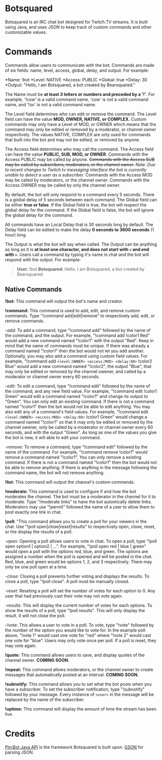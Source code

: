 Botsquared
==========

Botsquared is an IRC chat bot designed for Twitch.TV streams. It is built using Java, and uses JSON to keep track of custom commands and other customizable values.

# Commands
Commands allow users to communicate with the bot. Commands are made of six fields: name, level, access, global, delay, and output. For example:

*Name: !bot
*Level: NATIVE
*Access: PUBLIC
*Global: true
*Delay: 30
*Output: "Hello, I am Botsquared, a bot created by Bearsquared."

The Name must be **at least 3 letters or numbers and preceded by a '!'**. For example, '!cow' is a valid command name, 'cow' is not a valid command name, and '!ox' is not a valid command name.

The Level field determines who can edit or remove the command. The Level field can have the value **MOD, OWNER, NATIVE, or COMPLEX**. Custom commands may only have a Level of MOD, or OWNER which means that the command may only be edited or removed by a moderator, or channel owner respectively. The values NATIVE, COMPLEX are only used for commands that built into the bot and may not be edited, or removed by anyone.

The Access field determines who may call the command. The Access field can have the value **PUBLIC, SUB, MOD, or OWNER**. Commands with the Access PUBLIC may be called by anyone. ~~Commands with the Access SUB may be called by subscribers, moderators, or the channel owner.~~ *Note: Due to recent changes to Twitch.tv messaging interface the bot is currently unable to detect a user as a subscriber.* Commands with the Access MOD may be called by moderators, or the channel owner. Commands with the Access OWNER may be called by only the channel owner.

By default, the bot will only respond to a command every 5 seconds. There is a global delay of 5 seconds between each command. The Global field can be either **true or false**. If the Global field is true, the bot will respect the global delay for the command. If the Global field is false, the bot will ignore the global delay for the command. 

All commands have an Local Delay that is 30 seconds long by default. The Delay field can be edited to make the delay **0 seconds to 3600 seconds** (1 hour) long.

The Output is what the bot will say when called. The Output can be anything as long as it is **at least one character, and does not start with `<` and end with `>`**. Users call a command by typing it's name in chat and the bot will respond with the output. For example:

>**User:** !bot
>**Botsquared:** Hello, I am Botsquared, a bot created by Bearsquared.

## Native Commands

**!bot:** This command will output the bot's name and creator.

**!command:** This command is used to add, edit, and remove custom commands. Type "!command add|edit|remove" to respectively add, edit, or remove commands.

-*add:* To add a command, type "!command add" followed by the name of the command, and the output. For example, "!command add !color1 Red" would add a new command named "!color1" with the output "Red". Keep in mind that the name of commands must be unique. If there was already a command named "!color1" then the bot would not let you add another. Optionally, you may also add a command using custom field values. For example, "!command add `<level:OWNER> <access:MOD> <delay:60>` !color2 Blue" would add a new command named "!color2", the output "Blue", that may only be edited or removed by the channel owener, and called by a moderator or channel owner every 60 seconds.

-*edit:* To edit a command, type "!command edit" followed by the name of the command, and any new field value. For example, "!command edit !color1 Green" would edit a command named "!color1" and change its output to "Green". You can only edit an existing command. If there is not a command named "!color1" then the bot would not be able to edit anything. You may also edit any of a command's field values. For example, "!command edit `<level:OWNER> <access:MOD> <delay:60>` !color1 Green" would change a command named "!color1" so that it may only be edited or removed by the channel owener, only be called by a moderator or channel owner every 60 seconds, and with the output "Green". As long as one of the values you give the bot is new, it will able to edit your command.

-*remove:* To remove a command, type "!command edit" followed by the name of the command. For example, "!command remove !color1" would remove a command named "!color1". You can only remove a existing command. If there is not a command named "!color1" then the bot would not be able to remove anything. If there is anything in the message following the command name, the bot will not remove anything.

**!list:** This command will output the channel's custom commands.

**!moderate:** This command is used to configure if and how the bot moderates the channel. The bot must be a moderator in the channel for it to moderate. Type "!moderate links" to have the bot automically delete links. Moderators may use "!permit" followed the name of a user to allow them to post exactly one link in chat.

**!poll:** "This command allows you to create a poll for your viewers in the chat. Use "!poll open|close|reset|results" to respectively open, close, reset, or the display the results of a poll.

-*open:* Opening a poll allows users to vote in chat. To open a poll, type "!poll open option1 | option2 | ...".  For example, "!poll open red | blue | green" would open a poll with the options red, blue, and green. The options are assigned a number when the poll is opened and will be posted in the chat. Red, blue, and green would be options 1, 2, and 3 respectively. There may only be one poll open at a time.

-*close:* Closing a poll prevents further voting and displays the results. To close a poll, type "!poll close". A poll must be manually closed.

-*reset:* Reseting a poll will set the number of votes for each option to 0. Any user that had previously cast their vote may not vote again.

-*results:* This will display the current number of votes for each options. To show the results of a poll, type "!poll results". This will only display the result. It will not close the poll.

-*!vote:* This allows a user to vote in a poll. To vote, type "!vote" followed by the number of the option you would like to vote for. In the example poll above, "!vote 1" would cast one vote for "red" where "!vote 2" would cast one vote for "blue". Users may only vote once per poll. If a poll is reset, they may vote again.

**!quote:** This command allows users to save, and display quotes of the channel owner. **COMING SOON.**

**!repeat:** This command allows moderators, or the channel owner to create messages that automatically posted at an interval. **COMING SOON.**

**!subnotify:** This command allows you to set what the bot posts when you have a subscriber. To set the subscriber notification, type "!subnotify" followed by your message. Every instance of `<user>` in the message will be replaced by the name of the subscriber.

**!uptime:** This command will display the amount of time the stream has been live.

# Credits
[PircBot Java API](http://www.jibble.org/pircbot.php) is the framework Botsquared is built upon.
[GSON](https://code.google.com/p/google-gson/) for parsing JSON.
